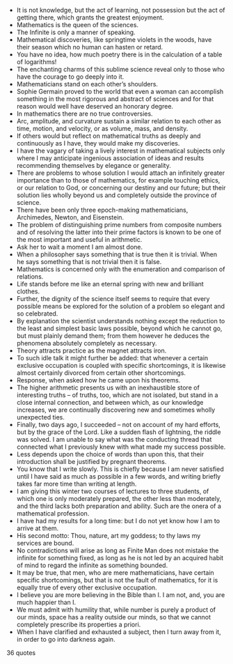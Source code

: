  - It is not knowledge, but the act of learning, not possession but the act of getting there, which grants the greatest enjoyment.
 - Mathematics is the queen of the sciences.
 - The Infinite is only a manner of speaking.
 - Mathematical discoveries, like springtime violets in the woods, have their season which no human can hasten or retard.
 - You have no idea, how much poetry there is in the calculation of a table of logarithms!
 - The enchanting charms of this sublime science reveal only to those who have the courage to go deeply into it.
 - Mathematicians stand on each other’s shoulders.
 - Sophie Germain proved to the world that even a woman can accomplish something in the most rigorous and abstract of sciences and for that reason would well have deserved an honorary degree.
 - In mathematics there are no true controversies.
 - Arc, amplitude, and curvature sustain a similar relation to each other as time, motion, and velocity, or as volume, mass, and density.
 - If others would but reflect on mathematical truths as deeply and continuously as I have, they would make my discoveries.
 - I have the vagary of taking a lively interest in mathematical subjects only where I may anticipate ingenious association of ideas and results recommending themselves by elegance or generality.
 - There are problems to whose solution I would attach an infinitely greater importance than to those of mathematics, for example touching ethics, or our relation to God, or concerning our destiny and our future; but their solution lies wholly beyond us and completely outside the province of science.
 - There have been only three epoch-making mathematicians, Archimedes, Newton, and Eisenstein.
 - The problem of distinguishing prime numbers from composite numbers and of resolving the latter into their prime factors is known to be one of the most important and useful in arithmetic.
 - Ask her to wait a moment I am almost done.
 - When a philosopher says something that is true then it is trivial. When he says something that is not trivial then it is false.
 - Mathematics is concerned only with the enumeration and comparison of relations.
 - Life stands before me like an eternal spring with new and brilliant clothes.
 - Further, the dignity of the science itself seems to require that every possible means be explored for the solution of a problem so elegant and so celebrated.
 - By explanation the scientist understands nothing except the reduction to the least and simplest basic laws possible, beyond which he cannot go, but must plainly demand them; from them however he deduces the phenomena absolutely completely as necessary.
 - Theory attracts practice as the magnet attracts iron.
 - To such idle talk it might further be added: that whenever a certain exclusive occupation is coupled with specific shortcomings, it is likewise almost certainly divorced from certain other shortcomings.
 - Response, when asked how he came upon his theorems.
 - The higher arithmetic presents us with an inexhaustible store of interesting truths – of truths, too, which are not isolated, but stand in a close internal connection, and between which, as our knowledge increases, we are continually discovering new and sometimes wholly unexpected ties.
 - Finally, two days ago, I succeeded – not on account of my hard efforts, but by the grace of the Lord. Like a sudden flash of lightning, the riddle was solved. I am unable to say what was the conducting thread that connected what I previously knew with what made my success possible.
 - Less depends upon the choice of words than upon this, that their introduction shall be justified by pregnant theorems.
 - You know that I write slowly. This is chiefly because I am never satisfied until I have said as much as possible in a few words, and writing briefly takes far more time than writing at length.
 - I am giving this winter two courses of lectures to three students, of which one is only moderately prepared, the other less than moderately, and the third lacks both preparation and ability. Such are the onera of a mathematical profession.
 - I have had my results for a long time: but I do not yet know how I am to arrive at them.
 - His second motto: Thou, nature, art my goddess; to thy laws my services are bound.
 - No contradictions will arise as long as Finite Man does not mistake the infinite for something fixed, as long as he is not led by an acquired habit of mind to regard the infinite as something bounded.
 - It may be true, that men, who are mere mathematicians, have certain specific shortcomings, but that is not the fault of mathematics, for it is equally true of every other exclusive occupation.
 - I believe you are more believing in the Bible than I. I am not, and, you are much happier than I.
 - We must admit with humility that, while number is purely a product of our minds, space has a reality outside our minds, so that we cannot completely prescribe its properties a priori.
 - When I have clarified and exhausted a subject, then I turn away from it, in order to go into darkness again.

36 quotes